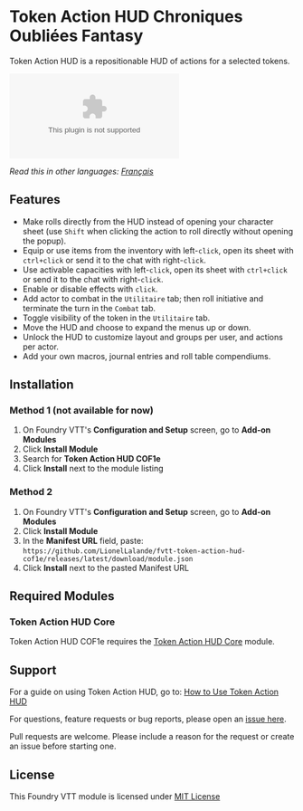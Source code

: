 # Token Action HUD Chroniques Oubliées Fantasy

Token Action HUD is a repositionable HUD of actions for a selected tokens.

![Downloads](https://img.shields.io/github/downloads/LionelLalande/fvtt-token-action-hud-cof1e/latest/module.zip?color=2b82fc&label=DOWNLOADS&style=for-the-badge)

*Read this in other languages: [Français](README.fr.md)*

## Features

- Make rolls directly from the HUD instead of opening your character sheet (use `Shift` when clicking the action to roll directly without opening the popup).
- Equip or use items from the inventory with left-`click`, open its sheet with `ctrl+click` or send it to the chat with right-`click`.
- Use activable capacities with left-`click`, open its sheet with `ctrl+click` or send it to the chat with right-`click`.
- Enable or disable effects with `click`.
- Add actor to combat in the `Utilitaire` tab; then roll initiative and terminate the turn in the `Combat` tab.
- Toggle visibility of the token in the `Utilitaire` tab.
- Move the HUD and choose to expand the menus up or down.
- Unlock the HUD to customize layout and groups per user, and actions per actor.
- Add your own macros, journal entries and roll table compendiums.

## Installation

### Method 1 (not available for now)

1. On Foundry VTT's **Configuration and Setup** screen, go to **Add-on Modules**
2. Click **Install Module**
3. Search for **Token Action HUD COF1e** 
4. Click **Install** next to the module listing

### Method 2

1. On Foundry VTT's **Configuration and Setup** screen, go to **Add-on Modules**
2. Click **Install Module**
3. In the **Manifest URL** field, paste: `https://github.com/LionelLalande/fvtt-token-action-hud-cof1e/releases/latest/download/module.json`
4. Click **Install** next to the pasted Manifest URL

## Required Modules

### Token Action HUD Core

Token Action HUD COF1e requires the [Token Action HUD Core](https://foundryvtt.com/packages/token-action-hud-core) module.

## Support

For a guide on using Token Action HUD, go to: [How to Use Token Action HUD](https://github.com/Larkinabout/fvtt-token-action-hud-core/wiki/How-to-Use-Token-Action-HUD)

For questions, feature requests or bug reports, please open an [issue here](https://github.com/LionelLalande/fvtt-token-action-hud-cof1e/issues).

Pull requests are welcome. Please include a reason for the request or create an issue before starting one.

## License

This Foundry VTT module is licensed under [MIT License](https://github.com/LionelLalande/fvtt-token-action-hud-cof1e/LICENSE)
